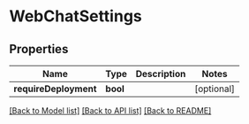 # WebChatSettings

## Properties
Name | Type | Description | Notes
------------ | ------------- | ------------- | -------------
**requireDeployment** | **bool** |  | [optional] 

[[Back to Model list]](../README.md#documentation-for-models) [[Back to API list]](../README.md#documentation-for-api-endpoints) [[Back to README]](../README.md)


